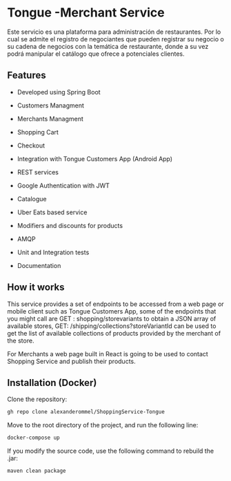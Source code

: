 # Tongue -Merchant Service

Este servicio es una plataforma para administración de restaurantes. Por lo cual se admite el registro de negociantes que pueden registrar su negocio o su cadena de negocios con la temática de restaurante, donde a su vez podrá manipular el catálogo que ofrece a potenciales clientes. 

## Features

- Developed using Spring Boot

- Customers Managment

- Merchants Managment

- Shopping Cart

- Checkout 

- Integration with Tongue Customers App (Android App)

- REST services

- Google Authentication with JWT

- Catalogue

- Uber Eats based service

- Modifiers and discounts for products

- AMQP

- Unit and Integration tests

- Documentation


## How it works

This service provides a set of endpoints to be accessed from a web page or mobile client such as Tongue Customers App, some of the endpoints that you might call are GET : shopping/storevariants to obtain a JSON array of available stores, GET: /shipping/collections?storeVariantId can be used to get the list of available collections of products provided by the merchant of the store.

For Merchants a web page built in React is going to be used to contact Shopping Service and publish their products.

## Installation (Docker)

Clone the repository:

```bash
gh repo clone alexanderommel/ShoppingService-Tongue
```

Move to the root directory of the project, and run the following line:

```bash
docker-compose up 
```

If you modify the source code, use the following command to rebuild the .jar:

```bash
maven clean package
```


 
